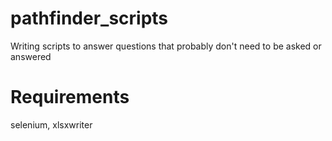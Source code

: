 # pathfinder_scripts
Writing scripts to answer questions that probably don't need to be asked or answered

# Requirements
selenium, xlsxwriter
